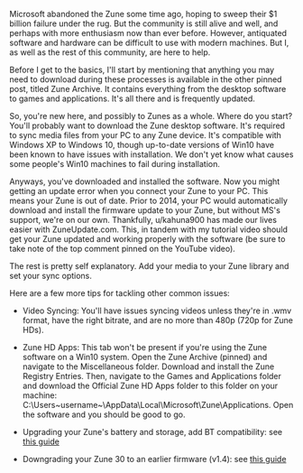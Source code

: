 Microsoft abandoned the Zune some time ago, hoping to sweep their $1 billion failure under the rug. But the community is still alive and well, and perhaps with more enthusiasm now than ever before. However, antiquated software and hardware can be difficult to use with modern machines. But I, as well as the rest of this community, are here to help.

Before I get to the basics, I'll start by mentioning that anything you may need to download during these processes is available in the other pinned post, titled Zune Archive. It contains everything from the desktop software to games and applications. It's all there and is frequently updated.

So, you're new here, and possibly to Zunes as a whole. Where do you start? You'll probably want to download the Zune desktop software. It's required to sync media files from your PC to any Zune device. It's compatible with Windows XP to Windows 10, though up-to-date versions of Win10 have been known to have issues with installation. We don't yet know what causes some people's Win10 machines to fail during installation.

Anyways, you've downloaded and installed the software. Now you might getting an update error when you connect your Zune to your PC. This means your Zune is out of date. Prior to 2014, your PC would automatically download and install the firmware update to your Zune, but without MS's support, we're on our own. Thankfully, u/kahuna900 has made our lives easier with ZuneUpdate.com. This, in tandem with my tutorial video should get your Zune updated and working properly with the software (be sure to take note of the top comment pinned on the YouTube video).

The rest is pretty self explanatory. Add your media to your Zune library and set your sync options.

Here are a few more tips for tackling other common issues:

 - Video Syncing: You'll have issues syncing videos unless they're in .wmv format, have the right bitrate, and are no more than 480p (720p for Zune HDs).

 - Zune HD Apps: This tab won't be present if you're using the Zune software on a Win10 system. Open the Zune Archive (pinned) and navigate to the Miscellaneous folder. Download and install the Zune Registry Entries. Then, navigate to the Games and Applications folder and download the Official Zune HD Apps folder to this folder on your machine: C:\Users\~username~\AppData\Local\Microsoft\Zune\Applications. Open the software and you should be good to go.

 - Upgrading your Zune's battery and storage, add BT compatibility: see [this guide](https://blog.zunes.me)

 - Downgrading your Zune 30 to an earlier firmware (v1.4): see [this guide](https://blog.zunes.me)
